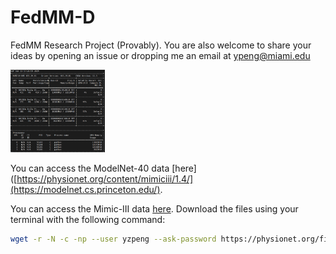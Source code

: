 # FedMM-D

FedMM Research Project (Provably). You are also welcome to share your ideas by opening an issue or dropping me an email at ypeng@miami.edu

<img src="fig/memory.jpg" alt="FedMM-D" width="30%">

You can access the ModelNet-40 data [here]([https://physionet.org/content/mimiciii/1.4/](https://modelnet.cs.princeton.edu/).

You can access the Mimic-III data [here](https://physionet.org/content/mimiciii/1.4/). Download the files using your terminal with the following command:
```bash
wget -r -N -c -np --user yzpeng --ask-password https://physionet.org/files/mimiciii/1.4/
